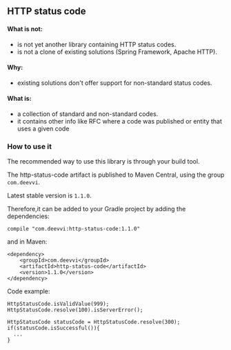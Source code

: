 ## HTTP status code
#### What is not:
* is not yet another library containing HTTP status codes.
* is not a clone of existing solutions (Spring Framework, Apache HTTP).

#### Why:
* existing solutions don't offer support for non-standard status codes.

#### What is:
* a collection of standard and non-standard codes.
* it contains other info like RFC where a code was published or entity that uses a given code


### How to use it
The recommended way to use this library is through your build tool.

The http-status-code artifact is published to Maven Central, using the group `com.deevvi`.

Latest stable version is `1.1.0`.

Therefore,it can be added to your Gradle project by adding the dependencies:

```
compile "com.deevvi:http-status-code:1.1.0"
```
and in Maven:
```
<dependency>
    <groupId>com.deevvi</groupId>
    <artifactId>http-status-code</artifactId>
    <version>1.1.0</version>
</dependency>
```

Code example:

```
HttpStatusCode.isValidValue(999);
HttpStatusCode.resolve(100).isServerError();

HttpStatusCode statusCode = HttpStatusCode.resolve(300);
if(statusCode.isSuccessful()){
  ...
}
```

